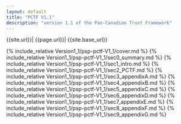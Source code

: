 ```yaml
---
layout: default
title: "PCTF V1.1"
description: "version 1.1 of the Pan-Canadian Trust Framework"
---
```


{{site.url}}|
{{page.url}}|
{{site.base_url}}

<div class="startCounter"></div>

{% include_relative Version1_1/psp-pctf-V1_1/cover.md %}
{% include_relative Version1_1/psp-pctf-V1_1/sec0_summary.md %}
{% include_relative Version1_1/psp-pctf-V1_1/sec1_intro.md %}
{% include_relative Version1_1/psp-pctf-V1_1/sec2_PCTF.md %}
{% include_relative Version1_1/psp-pctf-V1_1/sec3_appendixA.md %}
{% include_relative Version1_1/psp-pctf-V1_1/sec4_appendixB.md %}
{% include_relative Version1_1/psp-pctf-V1_1/sec5_appendixC.md %}
{% include_relative Version1_1/psp-pctf-V1_1/sec6_appendixD.md %}
{% include_relative Version1_1/psp-pctf-V1_1/sec7_appendixE.md %}
{% include_relative Version1_1/psp-pctf-V1_1/sec8_appendixF.md %}
{% include_relative Version1_1/psp-pctf-V1_1/sec9_appendixG.md %}
